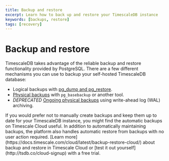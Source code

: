 ```yaml
---
title: Backup and restore
excerpt: Learn how to back up and restore your TimescaleDB instance
keywords: [backups, restore]
tags: [recovery]
---
```


# Backup and restore

TimescaleDB takes advantage of the reliable backup and restore functionality
provided by PostgreSQL. There are a few different mechanisms you can use to
backup your self-hosted TimescaleDB database:

*   Logical backups with [pg_dump and pg_restore][logical-backups].
*   [Physical backups][physical-backups] with `pg_basebackup` or another tool.
*   _DEPRECATED_ [Ongoing physical backups][ongoing-physical-backups] using write-ahead log
  (WAL) archiving.

<highlight type="cloud" header="Forget about manually creating and maintaining backups" button="Try for free">
If you would prefer not to manually create backups and keep them up to date for your TimescaleDB instance,
you might find the automatic backups on Timescale Cloud useful. In addition to automatically maintaining backups,
the platform also handles automatic restore from backups with no user action required.
[Learn more](https://docs.timescale.com/cloud/latest/backup-restore-cloud/) about backup
and restore in Timescale Cloud or [test it out yourself](http://tsdb.co/cloud-signup) with a free trial.
</highlight>

[logical-backups]: /timescaledb/:currentVersion:/how-to-guides/backup-and-restore/pg-dump-and-restore/
[ongoing-physical-backups]: /timescaledb/:currentVersion:/how-to-guides/backup-and-restore/docker-and-wale/
[physical-backups]: /timescaledb/:currentVersion:/how-to-guides/backup-and-restore/physical/
